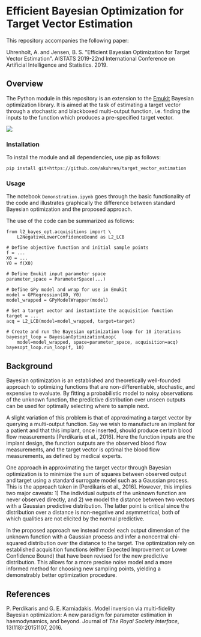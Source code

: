 # Efficient Bayesian Optimization for Target Vector Estimation

This repository accompanies the following paper:

Uhrenholt, A. and Jensen, B. S. "Efficient Bayesian Optimization for Target Vector Estimation". AISTATS 2019-22nd International Conference on Artificial Intelligence and Statistics. 2019.

## Overview

The Python module in this repository is an extension to the [Emukit](https://github.com/amzn/emukit) Bayesian optimization library. It is aimed at the task of estimating a target vector through a stochastic and blackboxed multi-output function, i.e. finding the inputs to the function which produces a pre-specified target vector.

![](https://raw.githubusercontent.com/akuhren/target_vector_estimation/master/imgs/opt_example.gif)

### Installation

To install the module and all dependencies, use pip as follows:

`pip install git+https://github.com/akuhren/target_vector_estimation`

### Usage

The notebook `Demonstration.ipynb` goes through the basic functionality of the code and illustrates graphically the difference between standard Bayesian optimization and the proposed approach.

The use of the code can be summarized as follows:
```
from l2_bayes_opt.acquisitions import \
    L2NegativeLowerConfidenceBound as L2_LCB

# Define objective function and initial sample points
f = ...
X0 = ...
Y0 = f(X0)

# Define Emukit input parameter space
parameter_space = ParameterSpace(...)

# Define GPy model and wrap for use in Emukit
model = GPRegression(X0, Y0)
model_wrapped = GPyModelWrapper(model)

# Set a target vector and instantiate the acquisition function
target = ...
acq = L2_LCB(model=model_wrapped, target=target)

# Create and run the Bayesian optimization loop for 10 iterations
bayesopt_loop = BayesianOptimizationLoop(
    model=model_wrapped, space=parameter_space, acquisition=acq)
bayesopt_loop.run_loop(f, 10)
```

## Background

Bayesian optimization is an established and theoretically well-founded approach to optimizing functions that are non-differentiable, stochastic, and expensive to evaluate. By fitting a probabilistic model to noisy observations of the unknown function, the predictive distribution over unseen outputs can be used for optimally selecting where to sample next.

A slight variation of this problem is that of approximating a target vector by querying a multi-output function. Say we wish to manufacture an implant for a patient and that this implant, once inserted, should produce certain blood flow measurements [Perdikaris et al., 2016]. Here the function inputs are the implant design, the function outputs are the observed blood flow measurements, and the target vector is optimal the blood flow measurements, as defined by medical experts.

One approach in approximating the target vector through Bayesian optimization is to minimize the sum of squares between observed output and target using a standard surrogate model such as a Gaussian process. This is the approach taken in [Perdikaris et al., 2016]. However, this implies two major caveats: 1) The individual outputs of the unknown function are never observed directly, and 2) we model the distance between two vectors with a Gaussian predictive distribution. The latter point is critical since the distribution over a distance is non-negative and asymmetrical, both of which qualities are not elicited by the normal predictive.

In the proposed approach we instead model each output dimension of the unknown function with a Gaussian process and infer a noncentral chi-squared distribution over the distance to the target. The optimization rely on established acquisition functions (either Expected Improvement or Lower Confidence Bound) that have been revised for the new predictive distribution. This allows for a more precise noise model and a more informed method for choosing new sampling points, yielding a demonstrably better optimization procedure.

## References

P. Perdikaris and G. E. Karniadakis.  Model inversion via multi-fidelity Bayesian optimization: A new paradigm for parameter estimation in haemodynamics, and beyond. Journal of *The Royal Society Interface*, 13(118):20151107, 2016.
